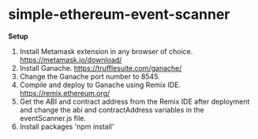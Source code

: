 # simple-ethereum-event-scanner

**Setup**
1. Install Metamask extension in any browser of choice. https://metamask.io/download/
2. Install Ganache. https://trufflesuite.com/ganache/
3. Change the Ganache port number to 8545.
4. Compile and deploy to Ganache using Remix IDE. https://remix.ethereum.org/
5. Get the ABI and contract address from the Remix IDE after deployment and change the abi and contractAddress variables in the eventScanner.js file.
6. Install packages 'npm install'
